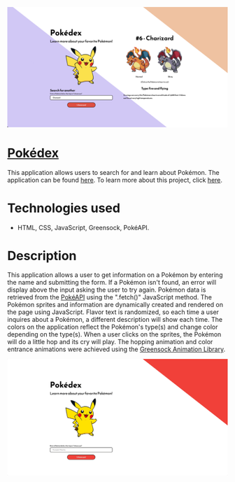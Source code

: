 ![Screenshot of the Pokedex app with Pikachu and Charizard](./assets/images/pokedex-1.png)

# [Pokédex](https://guillermo-martin.github.io/pokedex_ver2/)
This application allows users to search for and learn about Pokémon.  The application can be found [here](https://guillermo-martin.github.io/pokedex_ver2/).  To learn more about this project, click [here](https://guillermo-martin.github.io/web-developer-projects/pokedex/).

# Technologies used
- HTML, CSS, JavaScript, Greensock, PokéAPI.

# Description
This application allows a user to get information on a Pokémon by entering the name and submitting the form.  If a Pokémon isn't found, an error will display above the input asking the user to try again.  Pokémon data is retrieved from the [PokéAPI](https://pokeapi.co/) using the ".fetch()" JavaScript method.  The Pokémon sprites and information are dynamically created and rendered on the page using JavaScript.  Flavor text is randomized, so each time a user inquires about a Pokémon, a different description will show each time.  The colors on the application reflect the Pokémon's type(s) and change color depending on the type(s).  When a user clicks on the sprites, the Pokémon will do a little hop and its cry will play.  The hopping animation and color entrance animations were achieved using the [Greensock Animation Library](https://gsap.com/).

![GIF showing a demonstratino of the Pokédex app](./assets/images/pokedex-demo.gif)

